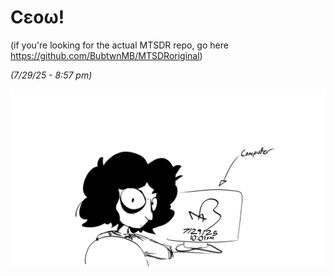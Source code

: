 # Cεoω!

(if you're looking for the actual MTSDR repo, go here https://github.com/BubtwnMB/MTSDRoriginal)

*(7/29/25 - 8:57 pm)*

![youcantseeme](https://github.com/BubtwnMB/MTSDR/blob/main/willyoueverseeme.png)
